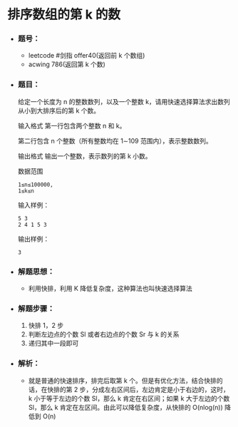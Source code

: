 # 排序数组的第 k 的数

- ### 题号：

  - leetcode #剑指 offer40(返回前 k 个数组)
  - acwing 786(返回第 k 个数)

- ### 题目：

  给定一个长度为 n 的整数数列，以及一个整数 k，请用快速选择算法求出数列从小到大排序后的第 k 个数。

  输入格式
  第一行包含两个整数 n 和 k。

  第二行包含 n 个整数（所有整数均在 1∼109 范围内），表示整数数列。

  输出格式
  输出一个整数，表示数列的第 k 小数。

  数据范围

  ```
  1≤n≤100000,
  1≤k≤n
  ```

  输入样例：

  ```
  5 3
  2 4 1 5 3
  ```

  输出样例：

  ```
  3
  ```

- ### 解题思想：

  - 利用快排，利用 K 降低复杂度，这种算法也叫快速选择算法

- ### 解题步骤：

  1. 快排 1，2 步
  2. 判断左边点的个数 Sl 或者右边点的个数 Sr 与 k 的关系
  3. 递归其中一段即可

- ### 解析：

  - 就是普通的快速排序，排完后取第 k 个。但是有优化方法，结合快排的话，在快排的第 2 步，分成左右区间后，左边肯定是小于右边的，这时，k 小于等于左边的个数 Sl，那么 k 肯定在右区间；如果 k 大于左边的个数 Sl，那么 k 肯定在左区间。由此可以降低复杂度，从快排的 O(nlog(n)) 降低到 O(n)
